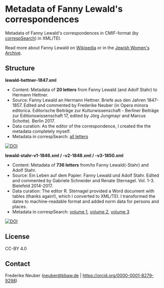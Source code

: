 # Metadata of Fanny Lewald's correspondences

Metadata of Fanny Lewald's correspondences in CMIF-format (by [correspSearch](https://correspsearch.net/)) in XML/TEI.

Read more about Fanny Lewald on [Wikipedia](https://jwa.org/encyclopedia/article/lewald-fanny) or in the [Jewish Women's Archive](https://jwa.org/encyclopedia/article/lewald-fanny).

## Structure

**lewald-hettner-1847.xml** 
- Content: Metadata of **20 letters** from Fanny Lewald (and Adolf Stahr) to Hermann Hettner.
- Source: Fanny Lewald an Hermann Hettner. Briefe aus den Jahren 1847-1857. Edited and commented by Frederike Neuber (in Opera minora editorica. Editorische Beiträge zur Kulturwissenschaft - Berliner Beiträge zur Editionswissenschaft 17, edited by Jörg Jungmayr and Marcus Schotte). Berlin 2017.
- Data curation: As the editor of the correspondence, I created the the metadata completely myself.
- Metadata in correspSearch: [all letters](https://correspsearch.net/search.xql?correspondent=all&startdate=&enddate=&place=&available=&cmiFile=https%3A%2F%2Fcorrespsearch.net%2Fstorage%2FfannyLewald.xml&publication=&l=de)

[![DOI](https://zenodo.org/badge/DOI/10.5281/zenodo.4666039.svg)](https://doi.org/10.5281/zenodo.4666039)

**lewald-stahr-v1-1846.xml / -v2-1848.xml / -v3-1850.xml**
- Content: Metadata of **736 letters** from/to Fanny Lewald(-Stahr) and Adolf Stahr.
- Source: Ein Leben auf dem Papier: Fanny Lewald und Adolf Stahr. Edited and commented by Gabriele Schneider and Renate Sternagel. Vol. 1-3. Bielefeld 2014-2017.
- Data curation: The editor R. Sternagel provided a Word document with tables (thanks again!), which I converted to XML/TEI. I transformed the dates to machine-readable format and added norm data for persons and places.
- Metadata in correspSearch: [volume 1](https://correspsearch.net/de/suche.html?e=e87f7e88-565b-4ec6-8a8f-cab7c7cb1038&x=1&w=0), [volume 2](https://correspsearch.net/de/suche.html?e=e2bbe413-9d30-4082-a825-ca05af18ca62&x=1&w=0), [volume 3](https://correspsearch.net/de/suche.html?e=a5aa7f77-77a6-4bb7-b910-622b7d6965ba&x=1&w=0)

[![DOI](https://zenodo.org/badge/DOI/10.5281/zenodo.4697404.svg)](https://doi.org/10.5281/zenodo.4697404)

## License

CC-BY 4.0

## Contact

Frederike Neuber (neuber@bbaw.de | https://orcid.org/0000-0001-8279-9298)





